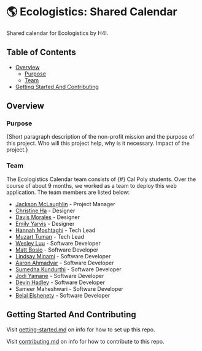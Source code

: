 # :earth_americas: Ecologistics: Shared Calendar

Shared calendar for Ecologistics by H4I.

## Table of Contents

- [Overview](#overview)
  - [Purpose](#purpose)
  - [Team](#team)
- [Getting Started And Contributing](#getting-started-and-contributing)

## Overview

### Purpose

{Short paragraph description of the non-profit mission and the purpose of this project. Who will this project help, why is it necessary. Impact of the project.}

### Team

The Ecologistics Calendar team consists of {#} Cal Poly students. Over the course of about 9 months, we worked as a team to deploy this web application. The team members are listed below:

- [Jackson McLaughlin](https://www.linkedin.com/) - Project Manager
- [Christine Ha](https://www.linkedin.com/in/christinenha/) - Designer
- [Davis Morales](https://www.linkedin.com/in/davismoralescs/) - Designer
- [Emily Yarvis](https://www.linkedin.com/in/emily-yarvis/) - Designer
- [Hannah Moshtaghi](https://www.linkedin.com/in/hannah-moshtaghi/) - Tech Lead
- [Muzart Tuman](https://www.linkedin.com/in/muzart-tuman/) - Tech Lead
- [Wesley Luu](https://www.linkedin.com/in/wesley-luu-067771204/) - Software Developer
- [Matt Bosio](https://www.linkedin.com/in/matthew-bosio-194779253/) - Software Developer
- [Lindsay Minami](https://www.linkedin.com/in/lindsay-minami-990041254/) - Software Developer
- [Aaron Ahmadyar](https://www.linkedin.com/in/aaron-ahmadyar-3564961b7/) - Software Developer
- [Sumedha Kundurthi](https://www.linkedin.com/in/sumedha-kundurthi-514013235/) - Software Developer
- [Jodi Yamane](http://linkedin.com/in/jodi-yamane-615708253) - Software Developer
- [Devin Hadley](https://www.linkedin.com/in/devin-hadley-6666871b7/) - Software Developer
- Sameer Maheshwari - Software Developer
- [Belal Elshenety](https://www.linkedin.com/in/belal-elshenety-53095a24b) - Software Developer

## Getting Started And Contributing

Visit [getting-started.md](docs/getting-started.md) on info for how to set up this repo.

Visit [contributing.md](docs/contributing.md) on info for how to contribute to this repo.

